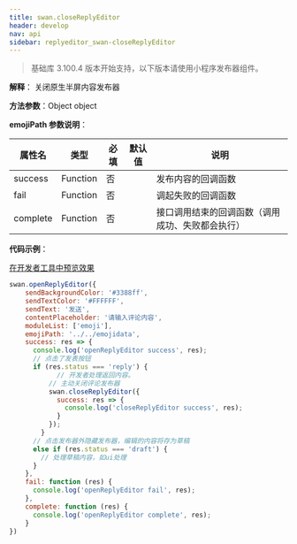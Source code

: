 ```yaml
---
title: swan.closeReplyEditor
header: develop
nav: api
sidebar: replyeditor_swan-closeReplyEditor
---
```

 

 

> 基础库 3.100.4 版本开始支持，以下版本请使用小程序发布器组件。

**解释**： 关闭原生半屏内容发布器

**方法参数**：Object object

**emojiPath 参数说明**：

|属性名 |类型  |必填 | 默认值 |说明|
|---- | ---- | ---- | ----|----|
|success  |  Function  | 否 | |发布内容的回调函数|
|fail  |  Function  | 否 | |调起失败的回调函数|
|complete  |  Function  | 否 | |接口调用结束的回调函数（调用成功、失败都会执行）|

**代码示例**：

<a href="swanide://fragment/60bcc47865b41b72a8e375455c11857b1566889666184" title="在开发者工具中预览效果" target="_self">在开发者工具中预览效果</a>

```js
swan.openReplyEditor({
    sendBackgroundColor: '#3388ff',
    sendTextColor: '#FFFFFF',
    sendText: '发送',
    contentPlaceholder: '请输入评论内容',
    moduleList: ['emoji'],
    emojiPath: '../../emojidata',
    success: res => {
      console.log('openReplyEditor success', res);
      // 点击了发表按钮
      if (res.status === 'reply') {
	      	// 开发者处理返回内容。
          // 主动关闭评论发布器
          swan.closeReplyEditor({
            success: res => {
              console.log('closeReplyEditor success', res);
            }
          });
	    }
      // 点击发布器外隐藏发布器，编辑的内容将存为草稿
      else if (res.status === 'draft') {
        // 处理草稿内容，如ui处理
      }
    },
    fail: function (res) {
      console.log('openReplyEditor fail', res);
    },
    complete: function (res) {
      console.log('openReplyEditor complete', res);
    }
})
```